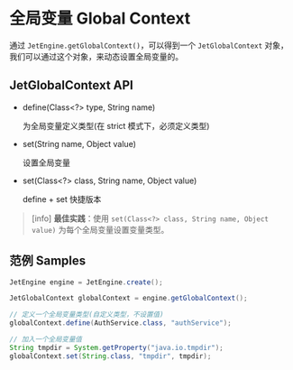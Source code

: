 全局变量 Global Context
================================

通过 `JetEngine.getGlobalContext()`，可以得到一个 `JetGlobalContext` 对象，我们可以通过这个对象，来动态设置全局变量的。


JetGlobalContext API
-------------------------

* define(Class<?> type, String name)

    为全局变量定义类型(在 strict 模式下，必须定义类型)

* set(String name, Object value)

    设置全局变量

* set(Class<?> class, String name, Object value)

    define + set 快捷版本


> [info] **最佳实践**：使用 `set(Class<?> class, String name, Object value)` 为每个全局变量设置变量类型。


范例 Samples
-------------------------

```java
JetEngine engine = JetEngine.create();

JetGlobalContext globalContext = engine.getGlobalContext();

// 定义一个全局变量类型(自定义类型，不设置值)
globalContext.define(AuthService.class, "authService");

// 加入一个全局变量值
String tmpdir = System.getProperty("java.io.tmpdir");
globalContext.set(String.class, "tmpdir", tmpdir);

```

